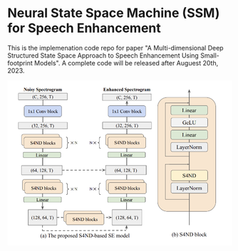 # Neural State Space Machine (SSM) for Speech Enhancement

This is the implemenation code repo for paper "A Multi-dimensional Deep Structured State Space Approach to
Speech Enhancement Using Small-footprint Models". A complete code will be released after Auguest 20th, 2023.

![img](https://github.com/Kuray107/S4ND-U-Net_speech_enhancement/blob/main/s4se_is23.png)
